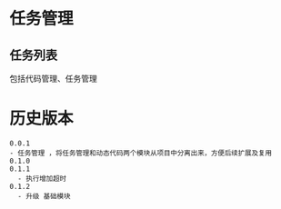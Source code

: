 # 任务管理

## 任务列表

包括代码管理、任务管理

# 历史版本

```
0.0.1
- 任务管理 ，将任务管理和动态代码两个模块从项目中分离出来，方便后续扩展及复用
0.1.0
0.1.1
  - 执行增加超时
0.1.2
  - 升级 基础模块
```
